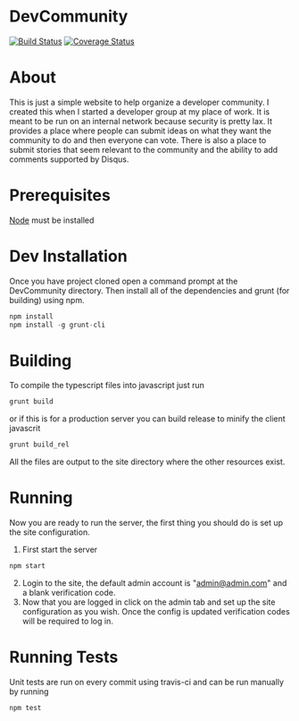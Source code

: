 DevCommunity
============
[![Build Status](https://travis-ci.org/brentosmith/DevCommunity.svg?branch=master)](https://travis-ci.org/brentosmith/DevCommunity)
[![Coverage Status](https://img.shields.io/coveralls/brentosmith/DevCommunity.svg)](https://coveralls.io/r/brentosmith/DevCommunity?branch=master)

About
============
This is just a simple website to help organize a developer community.  I created this when I started a developer group at my place of work.  It is meant to be run on an internal network because security is pretty lax. It provides a place where people can submit ideas on what they want the community to do and then everyone can vote.  There is also a place to submit stories that seem relevant to the community and the ability to add comments supported by Disqus.

Prerequisites
============
[Node](http://nodejs.org/) must be installed

Dev Installation
============
Once you have project cloned open a command prompt at the DevCommunity directory.   Then install all of the dependencies and grunt (for building) using npm. 
```javascript
npm install
npm install -g grunt-cli
```

Building
============
To compile the typescript files into javascript just run
```javascript
grunt build
```
or if this is for a production server you can build release to minify the client javascrit
```javascript
grunt build_rel
```

All the files are output to the site directory where the other resources exist.

Running
============
Now you are ready to run the server, the first thing you should do is set up the site configuration.

1. First start the server
```javascript
npm start
```

2. Login to the site, the default admin account is "admin@admin.com" and a blank verification code.
3. Now that you are logged in click on the admin tab and set up the site configuration as you wish.  Once the config is updated verification codes will be required to log in.

Running Tests
============
Unit tests are run on every commit using travis-ci and can be run manually by running
```javascript
npm test
```